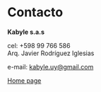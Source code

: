 # Contacto

**Kabyle s.a.s**

cel: +598 99 766 586   
Arq. Javier Rodríguez Iglesias 

e-mail: [kabyle.uy@gmail.com](mailto:kabyle.uy@gmail.com)


[Home page](./CaratulaKabyle_en.md)
